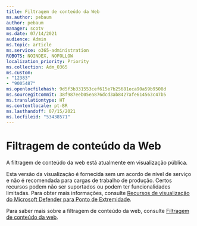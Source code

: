 ```yaml
---
title: Filtragem de conteúdo da Web
ms.author: pebaum
author: pebaum
manager: scotv
ms.date: 07/14/2021
audience: Admin
ms.topic: article
ms.service: o365-administration
ROBOTS: NOINDEX, NOFOLLOW
localization_priority: Priority
ms.collection: Adm_O365
ms.custom:
- "12383"
- "9005487"
ms.openlocfilehash: 9d5f3b331553cef615e7b25681eca90a59b9508d
ms.sourcegitcommit: 38f987eeb05ea876dcd3ab8427afe614563c47b5
ms.translationtype: HT
ms.contentlocale: pt-BR
ms.lasthandoff: 07/15/2021
ms.locfileid: "53438571"
---
```

# <a name="web-content-filtering"></a>Filtragem de conteúdo da Web

A filtragem de conteúdo da web está atualmente em visualização pública.

Esta versão da visualização é fornecida sem um acordo de nível de serviço e não é recomendada para cargas de trabalho de produção. Certos recursos podem não ser suportados ou podem ter funcionalidades limitadas. Para obter mais informações, consulte [Recursos de visualização do Microsoft Defender para Ponto de Extremidade](/microsoft-365/security/defender-endpoint/preview).

Para saber mais sobre a filtragem de conteúdo da web, consulte [Filtragem de conteúdo da web](/microsoft-365/security/defender-endpoint/web-content-filtering).